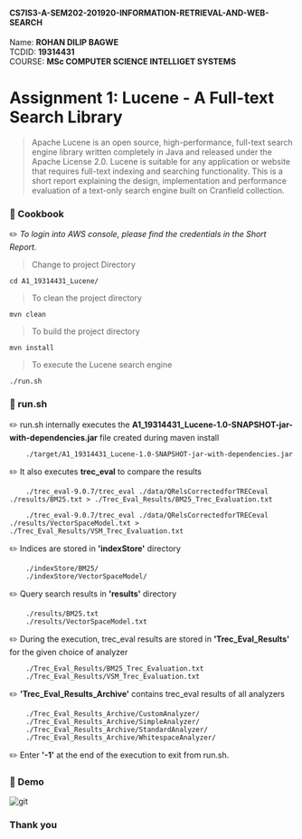 #### CS7IS3-A-SEM202-201920-INFORMATION-RETRIEVAL-AND-WEB-SEARCH

Name: **ROHAN DILIP BAGWE**</br>
TCDID: **19314431**</br>
COURSE: **MSc COMPUTER SCIENCE INTELLIGET SYSTEMS**

# Assignment 1: Lucene - A Full-text Search Library

> Apache Lucene is an open source, high-performance, full-text search engine library written completely in Java and
released under the Apache License 2.0. Lucene is suitable for any application or website that requires full-text indexing and searching functionality. This is a short report explaining the design, implementation and performance evaluation of a text-only search engine built on Cranfield collection.

### :paperclip: Cookbook

:pencil2: *To login into AWS console, please find the credentials in the Short Report.*


>  Change to project Directory

    cd A1_19314431_Lucene/

> To clean the project directory 

    mvn clean

>  To build the project directory
    
    mvn install

> To execute the Lucene search engine

    ./run.sh

### :paperclip: run.sh

:pencil2: run.sh internally executes the **A1_19314431_Lucene-1.0-SNAPSHOT-jar-with-dependencies.jar** file created during maven install

        ./target/A1_19314431_Lucene-1.0-SNAPSHOT-jar-with-dependencies.jar
        
:pencil2: It also executes **trec_eval** to compare the results

        ./trec_eval-9.0.7/trec_eval ./data/QRelsCorrectedforTRECeval ./results/BM25.txt > ./Trec_Eval_Results/BM25_Trec_Evaluation.txt
        
        ./trec_eval-9.0.7/trec_eval ./data/QRelsCorrectedforTRECeval ./results/VectorSpaceModel.txt > ./Trec_Eval_Results/VSM_Trec_Evaluation.txt

:pencil2: Indices are stored in **'indexStore'** directory

        ./indexStore/BM25/
        ./indexStore/VectorSpaceModel/
:pencil2: Query search results in **'results'** directory  

        ./results/BM25.txt
        ./results/VectorSpaceModel.txt
        
:pencil2: During the execution, trec_eval results are stored in **'Trec_Eval_Results'** for the given choice of analyzer

        ./Trec_Eval_Results/BM25_Trec_Evaluation.txt
        ./Trec_Eval_Results/VSM_Trec_Evaluation.txt
     
:pencil2: **'Trec_Eval_Results_Archive'** contains trec_eval results of all analyzers

        ./Trec_Eval_Results_Archive/CustomAnalyzer/
        ./Trec_Eval_Results_Archive/SimpleAnalyzer/
        ./Trec_Eval_Results_Archive/StandardAnalyzer/
        ./Trec_Eval_Results_Archive/WhitespaceAnalyzer/
        
:pencil2: Enter **'-1'** at the end of the execution to exit from run.sh.

### :paperclip: Demo
![git](https://github.com/rohan-tcd/A1_19314431_Lucene/blob/master/static/demo.gif) 


### Thank you
